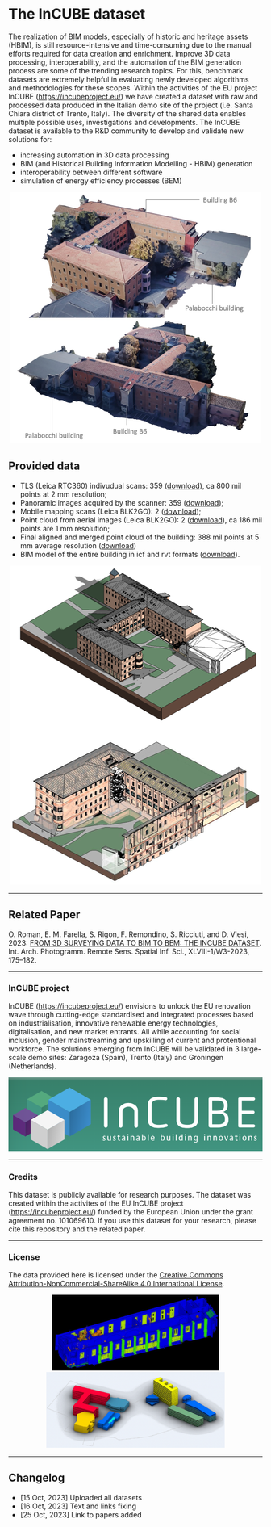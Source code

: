 # The InCUBE dataset

The realization of BIM models, especially of historic and heritage assets (HBIM), is still resource-intensive and time-consuming due to the manual efforts required for data creation and enrichment. Improve 3D data processing, interoperability, and the automation of the BIM generation process are some of the trending research topics. For this, benchmark datasets are extremely helpful in evaluating newly developed algorithms and methodologies for these scopes. 
Within the activities of the EU project InCUBE (https://incubeproject.eu/) we have created a dataset with raw and processed data produced in the Italian demo site of the project (i.e. Santa Chiara district of Trento, Italy). 
The diversity of the shared data enables multiple possible uses, investigations and developments. The InCUBE dataset is available to the R&D community to develop and validate new solutions for:
- increasing automation in 3D data processing
- BIM (and Historical Building Information Modelling - HBIM) generation
- interoperability between different software
- simulation of energy efficiency processes (BEM)

<p align="center"><img src="https://github.com/3DOM-FBK/InCUBE/blob/master/images/overview.png"></p>

## Provided data
* TLS (Leica RTC360) indivudual scans: 359 (<a href="https://fbk.sharepoint.com/:f:/s/BENCHMARKS/Ep7AhOknoMdFubTQu4E4s8ABVAMNsavEFPl0Odzd-wIfCA">download</a>), ca 800 mil points at 2 mm resolution;
* Panoramic images acquired by the scanner: 359 (<a href="https://fbk.sharepoint.com/:f:/s/BENCHMARKS/Evi9Km0vHTZJpWOZhMjWsnwBSLx8UzQeR3_NYGdjv40gDg">download</a>);
* Mobile mapping scans (Leica BLK2GO): 2 (<a href="https://fbk.sharepoint.com/:f:/s/BENCHMARKS/Eoqkk3ov9tZPgxJ4LXt5kY0BTX__2v6H5LUmlbYDZ4G-6Q">download</a>);
* Point cloud from aerial images (Leica BLK2GO): 2 (<a href="https://fbk.sharepoint.com/:f:/s/BENCHMARKS/ErB81e3H9RxDtJRn_ROeB74BM-6nEi54wyTtyXpJjSLkKw">download</a>), ca 186 mil points are 1 mm resolution;
* Final aligned and merged point cloud of the building: 388 mil points at 5 mm average resolution (<a href="https://fbk.sharepoint.com/:f:/s/BENCHMARKS/EnEkFwv00z1Gk8u98hOcgrIBbqpUK4mPBVNncapfa6vFYQ?e=CoRWVB">download</a>)
* BIM model of the entire building in icf and rvt formats (<a href="https://fbk.sharepoint.com/:f:/s/BENCHMARKS/EisrLk3SxzNMrLgiEJu3LDsBz2kukBv5RViJuTGRHBFbLw">download</a>).

<p align="center"><img src="https://github.com/3DOM-FBK/InCUBE/blob/master/images/BIM.png"></p>

_________________________________________________________________________
## Related Paper
O. Roman, E. M. Farella, S. Rigon, F. Remondino, S. Ricciuti, and D. Viesi, 2023: <a href="https://isprs-archives.copernicus.org/articles/XLVIII-1-W3-2023/175/2023/" target=page>FROM 3D SURVEYING DATA TO BIM TO BEM: THE INCUBE DATASET</a>. Int. Arch. Photogramm. Remote Sens. Spatial Inf. Sci., XLVIII-1/W3-2023, 175–182.

_________________________________________________________________________
### InCUBE project
InCUBE (https://incubeproject.eu/) envisions to unlock the EU renovation wave through cutting-edge standardised and integrated processes based on industrialisation, innovative renewable energy technologies, digitalisation, and new market entrants. All while accounting for social inclusion, gender mainstreaming and upskilling of current and protentional workforce. The solutions emerging from InCUBE will be validated in 3 large-scale demo sites: Zaragoza (Spain), Trento (Italy) and Groningen (Netherlands). 
<p align="center"><img src="https://github.com/3DOM-FBK/InCUBE/blob/master/images/logo.png"></p>

_________________________________________________________________________
### Credits
This dataset is publicly available for research purposes. The dataset was created within the activites of the EU InCUBE project (https://incubeproject.eu/) funded by the European Union under the grant agreement no. 101069610.
If you use this dataset for your research, please cite this repository and the related paper.

_________________________________________________________________________
### License
The data provided here is licensed under the [Creative Commons Attribution-NonCommercial-ShareAlike 4.0 International License](https://creativecommons.org/licenses/by-nc-sa/4.0/).

<p align="center"><img src="https://github.com/3DOM-FBK/InCUBE/blob/master/images/classif.png" height="150"><img src="https://github.com/3DOM-FBK/InCUBE/blob/master/images/bem.png" height="150"></p>

_________________________________________________________________________
## Changelog 
* [15 Oct, 2023] Uploaded all datasets
* [16 Oct, 2023] Text and links fixing
* [25 Oct, 2023] Link to papers added

